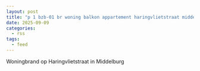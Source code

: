 ```yaml
---
layout: post
title: "p 1 bzb-01 br woning balkon appartement haringvlietstraat middelburg"
date: 2025-09-09
categories: 
  - rss
tags: 
  - feed
---
```


Woningbrand op Haringvlietstraat in Middelburg

